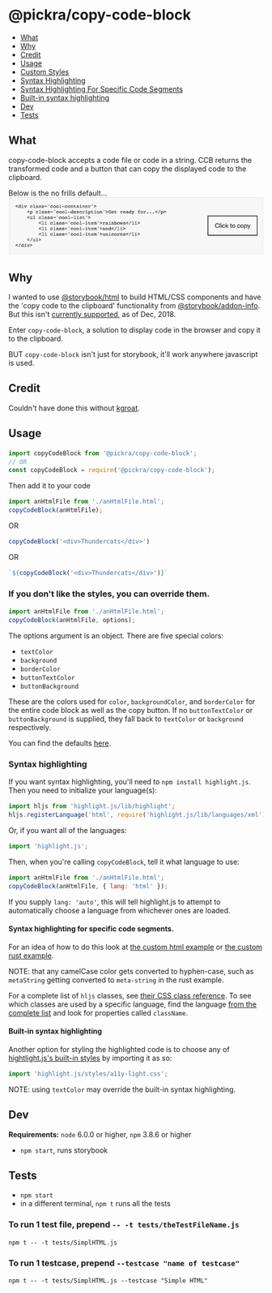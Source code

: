 # @pickra/copy-code-block

- [What](#what)
- [Why](#why)
- [Credit](#credit)
- [Usage](#usage)
- [Custom Styles](#If-you-don't-like-the-styles,-you-can-override-them)
- [Syntax Highlighting](#Syntax-highlighting)
- [Syntax Highlighting For Specific Code Segments](#Syntax-highlighting-for-specific-code-segments)
- [Built-in syntax highlighting](#Built-in-syntax-highlighting)
- [Dev](#dev)
- [Tests](#tests)

## What
copy-code-block accepts a code file or code in a string. CCB returns the transformed code and
a button that can copy the displayed code to the clipboard.

Below is the no frills default...
![copy-code-block example image](./img/CCB.png)

## Why
I wanted to use [@storybook/html](https://www.npmjs.com/package/@storybook/html) to build HTML/CSS
components and have the 'copy code to the clipboard' functionality from [@storybook/addon-info](https://www.npmjs.com/package/@storybook/addon-info). But this isn't [currently supported](https://github.com/storybooks/storybook/issues/4832), as of Dec, 2018.

Enter `copy-code-block`, a solution to display code in the browser and copy it to the clipboard.

BUT `copy-code-block` isn't just for storybook, it'll work anywhere javascript is used.

## Credit
Couldn't have done this without [kgroat](https://github.com/kgroat).

## Usage
```javascript
import copyCodeBlock from '@pickra/copy-code-block';
// OR
const copyCodeBlock = require('@pickra/copy-code-block');
```
Then add it to your code
```javascript
import anHtmlFile from './anHtmlFile.html';
copyCodeBlock(anHtmlFile);
```
OR
```javascript
copyCodeBlock('<div>Thundercats</div>')
```
OR
```javascript
`${copyCodeBlock('<div>Thundercats</div>')}`
```

### If you don't like the styles, you can override them.
```javascript
import anHtmlFile from './anHtmlFile.html';
copyCodeBlock(anHtmlFile, options);
```
The options argument is an object. There are five special colors:
- `textColor`
- `background`
- `borderColor`
- `buttonTextColor`
- `buttonBackground`

These are the colors used for `color`, `backgroundColor`, and `borderColor` for the entire code block as well as the copy button.  If no `buttonTextColor` or `buttonBackground` is supplied, they fall back to `textColor` or `background` respectively.

You can find the defaults [here](./src/utils.js#L58).

### Syntax highlighting
If you want syntax highlighting, you'll need to `npm install highlight.js`.
Then you need to initialize your language(s):
```javascript
import hljs from 'highlight.js/lib/highlight';
hljs.registerLanguage('html', require('highlight.js/lib/languages/xml'));
```
Or, if you want all of the languages:
```javascript
import 'highlight.js';
```
Then, when you're calling `copyCodeBlock`, tell it what language to use:
```javascript
import anHtmlFile from './anHtmlFile.html';
copyCodeBlock(anHtmlFile, { lang: 'html' });
```

If you supply `lang: 'auto'`, this will tell highlight.js to attempt to automatically choose a language from whichever ones are loaded.

#### Syntax highlighting for specific code segments.
For an idea of how to do this look at [the custom html example](./examples/customHtml.js) or [the custom rust example](./examples/rust.stories.js#L23).

NOTE: that any camelCase color gets converted to hyphen-case, such as `metaString` getting converted to `meta-string` in the rust example.

For a complete list of `hljs` classes, see [their CSS class reference](https://github.com/highlightjs/highlight.js/blob/master/docs/css-classes-reference.rst#stylable-classes).  To see which classes are used by a specific language, find the language [from the complete list](https://github.com/highlightjs/highlight.js/tree/master/src/languages) and look for properties called `className`.

#### Built-in syntax highlighting
Another option for styling the highlighted code is to choose any of [hightlight.js's built-in styles](https://highlightjs.org/static/demo/) by importing it as so:
```javascript
import 'highlight.js/styles/a11y-light.css';
```
NOTE: using `textColor` may override the built-in syntax highlighting.

## Dev
**Requirements:** `node` 6.0.0 or higher, `npm` 3.8.6 or higher
- `npm start`, runs storybook

## Tests
- `npm start`
- in a different terminal, `npm t` runs all the tests

### To run 1 test file, prepend `-- -t tests/theTestFileName.js`
```
npm t -- -t tests/SimplHTML.js
```

### To run 1 testcase, prepend `--testcase "name of testcase"`
```
npm t -- -t tests/SimplHTML.js --testcase "Simple HTML"
```
